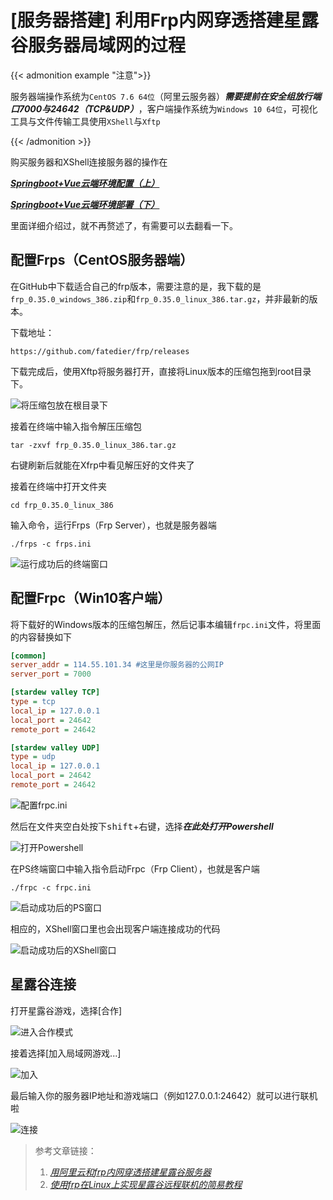 # [服务器搭建] 利用Frp内网穿透搭建星露谷服务器局域网的过程

{{< admonition example "注意">}}

服务器端操作系统为`CentOS 7.6 64位`（阿里云服务器）***需要提前在安全组放行端口7000与24642（TCP&UDP）***，客户端操作系统为`Windows 10 64位`，可视化工具与文件传输工具使用`XShell`与`Xftp`

{{< /admonition >}}



购买服务器和XShell连接服务器的操作在

***[Springboot+Vue云端环境配置（上）](https://b1ankc-mov.github.io/posts/springbootvuep19/)***

***[Springboot+Vue云端环境部署（下）](https://b1ankc-mov.github.io/posts/springbootvuep20/)***

里面详细介绍过，就不再赘述了，有需要可以去翻看一下。

<!--more-->

## 配置Frps（CentOS服务器端）

在GitHub中下载适合自己的frp版本，需要注意的是，我下载的是`frp_0.35.0_windows_386.zip`和`frp_0.35.0_linux_386.tar.gz`，并非最新的版本。

下载地址：

```http
https://github.com/fatedier/frp/releases
```

下载完成后，使用Xftp将服务器打开，直接将Linux版本的压缩包拖到root目录下。

![将压缩包放在根目录下](https://cdn.jsdelivr.net/gh/B1ANKC-MOV/picx-images-hosting@master/frp1.2vehwpa2md.webp)

接着在终端中输入指令解压压缩包

```shell
tar -zxvf frp_0.35.0_linux_386.tar.gz
```

右键刷新后就能在Xfrp中看见解压好的文件夹了

接着在终端中打开文件夹

```shell
cd frp_0.35.0_linux_386
```

输入命令，运行Frps（Frp Server），也就是服务器端

```shell
./frps -c frps.ini
```

![运行成功后的终端窗口](https://cdn.jsdelivr.net/gh/B1ANKC-MOV/picx-images-hosting@master/frp3.2ruvyzgzwn.webp)

## 配置Frpc（Win10客户端）

将下载好的Windows版本的压缩包解压，然后记事本编辑`frpc.ini`文件，将里面的内容替换如下

```ini
[common]
server_addr = 114.55.101.34 #这里是你服务器的公网IP
server_port = 7000

[stardew valley TCP]
type = tcp
local_ip = 127.0.0.1
local_port = 24642
remote_port = 24642

[stardew valley UDP]
type = udp
local_ip = 127.0.0.1
local_port = 24642
remote_port = 24642
```

![配置frpc.ini](https://cdn.jsdelivr.net/gh/B1ANKC-MOV/picx-images-hosting@master/frp2.1754zijsg6.webp)

然后在文件夹空白处按下<kbd>shift</kbd>+右键，选择***在此处打开Powershell***

![打开Powershell](https://cdn.jsdelivr.net/gh/B1ANKC-MOV/picx-images-hosting@master/frp4.4uaon218yv.webp)

在PS终端窗口中输入指令启动Frpc（Frp Client），也就是客户端

```shell
./frpc -c frpc.ini
```

![启动成功后的PS窗口](https://cdn.jsdelivr.net/gh/B1ANKC-MOV/picx-images-hosting@master/frp5.9dcpq0l1w1.webp)

相应的，XShell窗口里也会出现客户端连接成功的代码

![启动成功后的XShell窗口](https://cdn.jsdelivr.net/gh/B1ANKC-MOV/picx-images-hosting@master/frp6.2dog848p21.webp)

## 星露谷连接

打开星露谷游戏，选择[合作]

![进入合作模式](https://cdn.jsdelivr.net/gh/B1ANKC-MOV/picx-images-hosting@master/frp7.4qr2pbmi8p.webp)

接着选择[加入局域网游戏...]

![加入](https://cdn.jsdelivr.net/gh/B1ANKC-MOV/picx-images-hosting@master/frp8.1zi0h90e6y.webp)

最后输入你的服务器IP地址和游戏端口（例如127.0.0.1:24642）就可以进行联机啦

![连接](https://cdn.jsdelivr.net/gh/B1ANKC-MOV/picx-images-hosting@master/frp9.6pn9fns0kb.webp)

> 参考文章链接：
>
> 1. *[用阿里云和frp内网穿透搭建星露谷服务器](https://www.jianshu.com/p/1437fb670ebf)*
> 2. *[使用frp在Linux上实现星露谷远程联机的简易教程](https://blog.csdn.net/weixin_63783406/article/details/131693258)*
